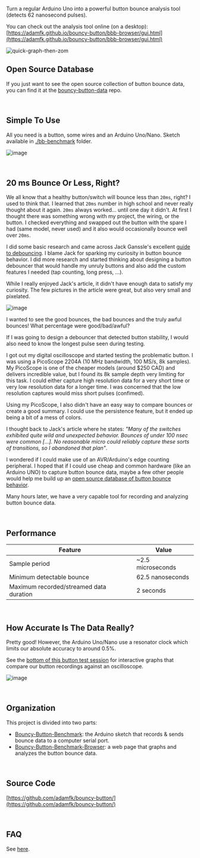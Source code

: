 Turn a regular Arduino Uno into a powerful button bounce analysis tool (detects 62 nanosecond pulses).

You can check out the analysis tool online (on a desktop): [https://adamfk.github.io/bouncy-button/bbb-browser/gui.html](https://adamfk.github.io/bouncy-button/bbb-browser/gui.html)

<!-- [![image](https://github.com/adamfk/bouncy-button/assets/274012/146a55c6-3897-4910-81a9-e4a0240c7b05)](https://adamfk.github.io/bouncy-button/bbb-browser/gui.html) -->

![quick-graph-then-zom](https://github.com/adamfk/bouncy-button/assets/274012/32b80c43-9965-4b8a-8767-32367a44eef9)


## Open Source Database
If you just want to see the open source collection of button bounce data, you can find it at the [bouncy-button-data](https://github.com/adamfk/bouncy-button-data/) repo.


<br>


## Simple To Use
All you need is a button, some wires and an Arduino Uno/Nano. Sketch available in [./bb-benchmark](./bb-benchmark/README.md) folder.

![image](https://github.com/adamfk/bouncy-button/assets/274012/e2feec5d-9622-4019-88d0-63a3557cb8a8)


<br>


## 20 ms Bounce Or Less, Right?
We all know that a healthy button/switch will bounce less than `20ms`, right? I used to think that. I learned that `20ms` number in high school and never really thought about it again. `20ms` always worked... until one day it didn't. At first I thought there was something wrong with my project, the wiring, or the button. I checked everything and swapped out the button with the spare I had (same model, never used) and it also would occasionally bounce well over `20ms`.

I did some basic research and came across Jack Ganssle's excellent [guide to debouncing](https://www.ganssle.com/debouncing.htm). I blame Jack for sparking my curiosity in button bounce behavior. I did more research and started thinking about designing a button debouncer that would handle my unruly buttons and also add the custom features I needed (tap counting, long press, ...).

While I really enjoyed Jack's article, it didn't have enough data to satisfy my curiosity. The few pictures in the article were great, but also very small and pixelated.

![image](https://github.com/adamfk/bouncy-button-data/assets/274012/d8a011a3-f1db-4505-862a-631219438dcd)

I wanted to see the good bounces, the bad bounces and the truly awful bounces! What percentage were good/bad/awful?

If I was going to design a debouncer that detected button stability, I would also need to know the longest pulse seen during testing.

I got out my digital oscilloscope and started testing the problematic button. I was using a PicoScope 2204A (10 MHz bandwidth, 100 MS/s, 8k samples). My PicoScope is one of the cheaper models (around $250 CAD) and delivers incredible value, but I found its 8k sample depth very limiting for this task. I could either capture high resolution data for a very short time or very low resolution data for a longer time. I was concerned that the low resolution captures would miss short pulses (confimed).

Using my PicoScope, I also didn't have an easy way to compare bounces or create a good summary. I could use the persistence feature, but it ended up being a bit of a mess of colors.

I thought back to Jack's article where he states: *"Many of the switches exhibited quite wild and unexpected behavior. Bounces of under 100 nsec were common [...]. No reasonable micro could reliably capture these sorts of transitions, so I abandoned that plan"*.

I wondered if I could make use of an AVR/Arduino's edge counting peripheral. I hoped that if I could use cheap and common hardware (like an Arduino UNO) to capture button bounce data, maybe a few other people would help me build up an [open source database of button bounce behavior](https://github.com/adamfk/bouncy-button-data).

Many hours later, we have a very capable tool for recording and analyzing button bounce data.

<br>


## Performance
 
| Feature                                 | Value                          |
|-----------------------------------------|--------------------------------|
| Sample period                           | ~2.5 microseconds              |
| Minimum detectable bounce               | 62.5 nanoseconds               |
| Maximum recorded/streamed data duration | 2 seconds                      |

<br>


## How Accurate Is The Data Really?
Pretty good! However, the Arduino Uno/Nano use a resonator clock which limits our absolute accuracy to around 0.5%.

See the [bottom of this button test session](https://github.com/adamfk/bouncy-button-data/issues/2) for interactive graphs that compare our button recordings against an oscilloscope.

![image](https://github.com/adamfk/bouncy-button-data/assets/274012/330320e9-8d55-476a-805a-062b67e47283)

<br>

## Organization
This project is divided into two parts:

- [Bouncy-Button-Benchmark](./bb-benchmark/README.md): the Arduino sketch that records & sends bounce data to a computer serial port.
- [Bouncy-Button-Benchmark-Browser](./bbb-browser/README.md): a web page that graphs and analyzes the button bounce data.

<br>

## Source Code
[https://github.com/adamfk/bouncy-button/](https://github.com/adamfk/bouncy-button/)

<br>

## FAQ
See [here](https://github.com/adamfk/bouncy-button/blob/main/faq.md).
